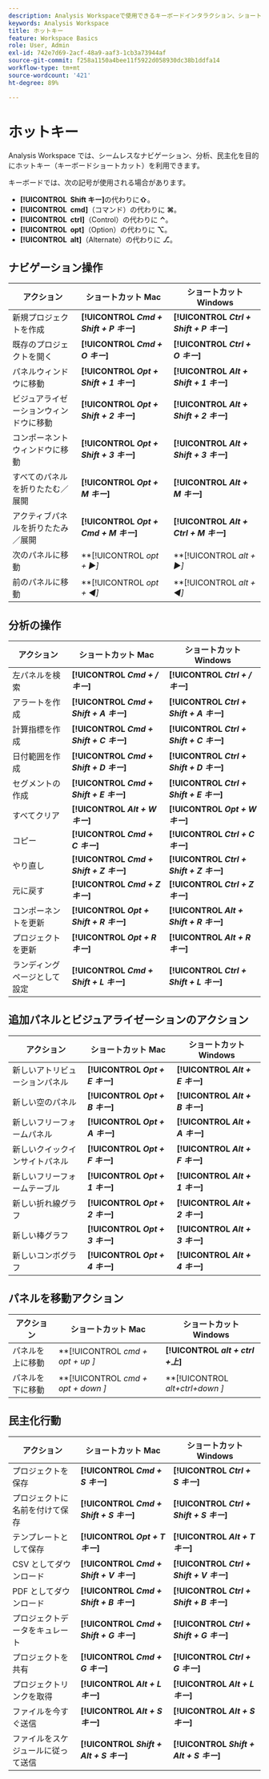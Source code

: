 ```yaml
---
description: Analysis Workspaceで使用できるキーボードインタラクション、ショートカットキー、ポイント&クリックの動作の使用方法について説明します。
keywords: Analysis Workspace
title: ホットキー
feature: Workspace Basics
role: User, Admin
exl-id: 742e7d69-2acf-48a9-aaf3-1cb3a73944af
source-git-commit: f258a1150a4bee11f5922d058930dc38b1ddfa14
workflow-type: tm+mt
source-wordcount: '421'
ht-degree: 89%

---
```


# ホットキー

Analysis Workspace では、シームレスなナビゲーション、分析、民主化を目的にホットキー（キーボードショートカット）を利用できます。

キーボードでは、次の記号が使用される場合があります。

- **[!UICONTROL **&#x200B; Shift キー&#x200B;**]&#x200B;**&#x200B;の代わりに &#x200B;**⇧**。
- **[!UICONTROL **&#x200B; cmd &#x200B;**]&#x200B;**（コマンド）の代わりに &#x200B;**⌘**。
- **[!UICONTROL **&#x200B; ctrl &#x200B;**]&#x200B;**（Control）の代わりに &#x200B;**⌃**。
- **[!UICONTROL **&#x200B; opt &#x200B;**]&#x200B;**（Option）の代わりに &#x200B;**⌥**。
- **[!UICONTROL **&#x200B; alt &#x200B;**]&#x200B;**（Alternate）の代わりに &#x200B;**⎇**。

## ナビゲーション操作

| アクション | ショートカット Mac | ショートカット Windows |
| --- | --- | --- | 
| 新規プロジェクトを作成 | **[!UICONTROL *Cmd + Shift + P キー&#x200B;*]** | **[!UICONTROL *Ctrl + Shift + P キー&#x200B;*]** |
| 既存のプロジェクトを開く | **[!UICONTROL *Cmd + O キー&#x200B;*]** | **[!UICONTROL *Ctrl + O キー&#x200B;*]** |
| パネルウィンドウに移動 | **[!UICONTROL *Opt + Shift + 1 キー&#x200B;*]** | **[!UICONTROL *Alt + Shift + 1 キー&#x200B;*]** |
| ビジュアライゼーションウィンドウに移動 | **[!UICONTROL *Opt + Shift + 2 キー&#x200B;*]** | **[!UICONTROL *Alt + Shift + 2 キー&#x200B;*]** |
| コンポーネントウィンドウに移動 | **[!UICONTROL *Opt + Shift + 3 キー&#x200B;*]** | **[!UICONTROL *Alt + Shift + 3 キー&#x200B;*]** |
| すべてのパネルを折りたたむ／展開 | **[!UICONTROL *Opt + M キー&#x200B;*]** | **[!UICONTROL *Alt + M キー&#x200B;*]** |
| アクティブパネルを折りたたみ／展開 | **[!UICONTROL *Opt + Cmd + M キー&#x200B;*]** | **[!UICONTROL *Alt + Ctrl + M キー&#x200B;*]** |
| 次のパネルに移動 | **[!UICONTROL *opt *+ ▶︎]** | **[!UICONTROL *alt *+ ▶︎]** |
| 前のパネルに移動 | **[!UICONTROL *opt *+ ◀︎]** | **[!UICONTROL *alt *+ ◀︎]** |

## 分析の操作

| アクション | ショートカット Mac | ショートカット Windows |
| --- | --- | --- | 
| 左パネルを検索 | **[!UICONTROL *Cmd + / キー&#x200B;*]** | **[!UICONTROL *Ctrl + / キー&#x200B;*]** |
| アラートを作成 | **[!UICONTROL *Cmd + Shift + A キー&#x200B;*]** | **[!UICONTROL *Ctrl + Shift + A キー&#x200B;*]** |
| 計算指標を作成 | **[!UICONTROL *Cmd + Shift + C キー&#x200B;*]** | **[!UICONTROL *Ctrl + Shift + C キー&#x200B;*]** |
| 日付範囲を作成 | **[!UICONTROL *Cmd + Shift + D キー&#x200B;*]** | **[!UICONTROL *Ctrl + Shift + D キー&#x200B;*]** |
| セグメントの作成 | **[!UICONTROL *Cmd + Shift + E キー&#x200B;*]** | **[!UICONTROL *Ctrl + Shift + E キー&#x200B;*]** |
| すべてクリア | **[!UICONTROL *Alt + W キー&#x200B;*]** | **[!UICONTROL *Opt + W キー&#x200B;*]** |
| コピー | **[!UICONTROL *Cmd + C キー&#x200B;*]** | **[!UICONTROL *Ctrl + C キー&#x200B;*]** |
| やり直し | **[!UICONTROL *Cmd + Shift + Z キー&#x200B;*]** | **[!UICONTROL *Ctrl + Shift + Z キー&#x200B;*]** |
| 元に戻す | **[!UICONTROL *Cmd + Z キー&#x200B;*]** | **[!UICONTROL *Ctrl + Z キー&#x200B;*]** |
| コンポーネントを更新 | **[!UICONTROL *Opt + Shift + R キー&#x200B;*]** | **[!UICONTROL *Alt + Shift + R キー&#x200B;*]** |
| プロジェクトを更新 | **[!UICONTROL *Opt + R キー&#x200B;*]** | **[!UICONTROL *Alt + R キー&#x200B;*]** |
| ランディングページとして設定 | **[!UICONTROL *Cmd + Shift + L キー&#x200B;*]** | **[!UICONTROL *Ctrl + Shift + L キー&#x200B;*]** |

## 追加パネルとビジュアライゼーションのアクション

| アクション | ショートカット Mac | ショートカット Windows |
| --- | --- | --- | 
| 新しいアトリビューションパネル | **[!UICONTROL *Opt + E キー&#x200B;*]** | **[!UICONTROL *Alt + E キー&#x200B;*]** |
| 新しい空のパネル | **[!UICONTROL *Opt + B キー&#x200B;*]** | **[!UICONTROL *Alt + B キー&#x200B;*]** |
| 新しいフリーフォームパネル | **[!UICONTROL *Opt + A キー&#x200B;*]** | **[!UICONTROL *Alt + A キー&#x200B;*]** |
| 新しいクイックインサイトパネル | **[!UICONTROL *Opt + F キー&#x200B;*]** | **[!UICONTROL *Alt + F キー&#x200B;*]** |
| 新しいフリーフォームテーブル | **[!UICONTROL *Opt + 1 キー&#x200B;*]** | **[!UICONTROL *Alt + 1 キー&#x200B;*]** |
| 新しい折れ線グラフ | **[!UICONTROL *Opt + 2 キー&#x200B;*]** | **[!UICONTROL *Alt + 2 キー&#x200B;*]** |
| 新しい棒グラフ | **[!UICONTROL *Opt + 3 キー&#x200B;*]** | **[!UICONTROL *Alt + 3 キー&#x200B;*]** |
| 新しいコンボグラフ | **[!UICONTROL *Opt + 4 キー&#x200B;*]** | **[!UICONTROL *Alt + 4 キー&#x200B;*]** |

## パネルを移動アクション

| アクション | ショートカット Mac | ショートカット Windows |
| --- | --- | --- | 
| パネルを上に移動 | **[!UICONTROL *cmd + opt + up *]** | **[!UICONTROL *alt + ctrl +上&#x200B;*]** |
| パネルを下に移動 | **[!UICONTROL *cmd + opt + down *]** | **[!UICONTROL *alt+ctrl+down *]** |

## 民主化行動

| アクション | ショートカット Mac | ショートカット Windows |
| --- | --- | --- | 
| プロジェクトを保存 | **[!UICONTROL *Cmd + S キー&#x200B;*]** | **[!UICONTROL *Ctrl + S キー&#x200B;*]** |
| プロジェクトに名前を付けて保存 | **[!UICONTROL *Cmd + Shift + S キー&#x200B;*]** | **[!UICONTROL *Ctrl + Shift + S キー&#x200B;*]** |
| テンプレートとして保存 | **[!UICONTROL *Opt + T キー&#x200B;*]** | **[!UICONTROL *Alt + T キー&#x200B;*]** |
| CSV としてダウンロード | **[!UICONTROL *Cmd + Shift + V キー&#x200B;*]** | **[!UICONTROL *Ctrl + Shift + V キー&#x200B;*]** |
| PDF としてダウンロード | **[!UICONTROL *Cmd + Shift + B キー&#x200B;*]** | **[!UICONTROL *Ctrl + Shift + B キー&#x200B;*]** |
| プロジェクトデータをキュレート | **[!UICONTROL *Cmd + Shift + G キー&#x200B;*]** | **[!UICONTROL *Ctrl + Shift + G キー&#x200B;*]** |
| プロジェクトを共有 | **[!UICONTROL *Cmd + G キー&#x200B;*]** | **[!UICONTROL *Ctrl + G キー&#x200B;*]** |
| プロジェクトリンクを取得 | **[!UICONTROL *Alt + L キー&#x200B;*]** | **[!UICONTROL *Alt + L キー&#x200B;*]** |
| ファイルを今すぐ送信 | **[!UICONTROL *Alt + S キー&#x200B;*]** | **[!UICONTROL *Alt + S キー&#x200B;*]** |
| ファイルをスケジュールに従って送信 | **[!UICONTROL *Shift + Alt + S キー&#x200B;*]** | **[!UICONTROL *Shift + Alt + S キー&#x200B;*]** |
